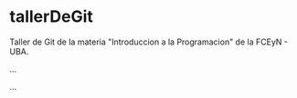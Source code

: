# tallerDeGit

Taller de Git de la materia "Introduccion a la Programacion" de la FCEyN - UBA.

...

...

